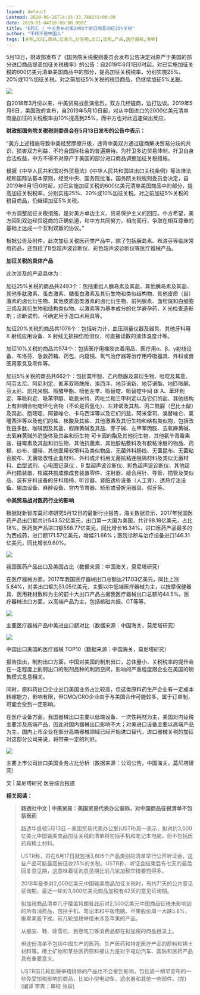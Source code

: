 ```yaml
---
layout: default
Lastmod: 2020-06-26T14:15:33.749231+00:00
date: 2019-01-04T16:00:00.000Z
title: "E药汇 | 中方宣布对美2493个进口商品加征25%关税"
author: "不转不是中国人"
tags: [关税,加征,商品,亿美元,衍生物,出口,加税,产品,医疗器械,清单]
---
```


5月13日，财政部发布了《国务院关税税则委员会发布公告决定对原产于美国的部分进口商品提高加征关税税率》的公告：自2019年6月1日0时起，对已实施加征关税的600亿美元清单美国商品中的部分，提高加征关税税率，分别实施25%、20%或10%加征关税。对之前加征5%关税的税目商品，仍继续加征5%[关税](https://chinadigitaltimes.net/chinese/tag/%e5%85%b3%e7%a8%8e/)。

![](https://images.weserv.nl/?url=https%3A//chinadigitaltimes.net/chinese/files/2019/05/b5df9dde-0387-4ed9-a439-3e9c9cf8af41.jpg)

自2018年3月份以来，中美贸易战愈演愈烈，双方几经磋商，边打边谈。2019年5月9日，美国政府宣布，自2019年5月10日起，对从中国进口的2000亿美元清单商品加征的关税税率由10%提高到25%，而中方也对此迅速做出反应。

**财政部国务院关税税则委员会在5月13日发布的公告中表示：**

“美方上述措施导致中美经贸摩擦升级，违背中美双方通过磋商解决贸易分歧的共识，损害双方利益，不符合国际社会的普遍期待。为扞卫多边贸易体制，扞卫自身合法权益，中方不得不对原产于美国的部分进口商品调整加征关税措施。

根据《中华人民共和国对外贸易法》《中华人民共和国进出口关税条例》等法律法规和国际法基本原则，经党中央、国务院批准，国务院关税税则委员会决定，自2019年6月1日0时起，对已实施加征关税的600亿美元清单美国商品中的部分，提高加征关税税率，分别实施25%、20%或10%加征关税。对之前加征5%关税的税目商品，仍继续加征5%关税。

中方调整加征关税措施，是对美方单边主义、贸易保护主义的回应。中方希望，美方回到双边经贸磋商的正确轨道，和中方共同努力，相向而行，争取在相互尊重的基础上达成一个互利双赢的协议。”

根据公告及附件，此次加征关税医药类产品中，除了包括胰岛素、布洛芬等临床常用药品，还包括了B型超声波诊断仪、彩色超声波诊断仪等医疗器械产品。

**加征关税的具体产品**

此次涉及的产品具体为：

加征25%关税的商品共2493个：包括重组人胰岛素及其盐、其他胰岛素及其盐、其他多肽激素、蛋白激素、糖蛋白激素及其衍生物和类似结构物、其他皮质（甾）激素的卤化衍生物、其他皮质甾类激素的卤化衍生物、前列腺素、血栓烷和白细胞三烯及其衍生物和结构类似物、以激素等为基本成分的化学避孕药、X 光检查造影剂；诊断试剂、可确定用于造口术用具等。

加征20%关税的商品共1078个：包括听力计、血压测量仪器及器具、其他牙科用 X 射线应用设备、X 射线无损探伤检测仪、可直接读数的液体温度计等。

加征10%关税的商品共974个：包括医疗用橡胶衣着用品、医疗用α、β、γ射线设备、布洛芬、急救药箱、药包、内窥镜、氧气治疗器等治疗用呼吸器具、外科或兽医用家具及零件等。

加征5%关税的商品共662个：包括蒿甲醚、乙内酰脲及其衍生物、吡啶及其盐、阿芬太尼、阿尼利定、氰苯双哌酰胺、溴西泮、地芬诺新、地芬诺酯、地匹哌酮、芬太尼、凯托米酮、哌醋甲酯、喷他左辛、哌替啶、哌替啶中间 体 A、苯环利定、苯哌利定、哌苯甲醇、哌氰米特、丙吡兰和三甲利定以及它们的盐、其他结构上有非稠合吡啶环化合物（不论是否氢化）、左非诺及其盐、丙二酰脲（巴比土酸）及其盐、胞嘧啶、阿普唑仑、卡马西泮等以及它们的盐、阿米雷司、溴替唑仑、氯噻西泮等以及他们的盐、核酸及其盐、其他激素及其衍生物和结构类似物，包括改性链多肽、咖啡因及其盐、假麻黄碱及其盐、芽子碱、左甲苯丙胺、去氧麻黄碱、去氧麻黄碱外消旋体及其盐和衍生物 可卡因的酯及其他衍生物、其他氨苄青霉素盐、链霉素及其盐和衍生物、其他抗菌素、其他胶粘敷料及有胶粘涂层的物品、药棉、纱布、绷带、其他医用软填料及类似物品、无菌外科肠线、无菌昆布、无菌粘合胶布、无菌吸收性止血材料、外科或牙科用无菌抗粘连阻隔材料及类似无菌材料、血型试剂、心电图记录仪 、B 型超声波诊断仪、彩色超声波诊断仪、其他超声扫描装置、核磁共振成像成套装置零件、注射器、缝合用针、导管、插管及类似品、装有牙科设备的牙科用椅、听诊器、肾脏透析设备（人工肾）、透热疗法设备、输血设备、麻醉设备、宫内节育器、矫形或骨折用器具、假牙等。

**中美贸易战对医药行业的影响**

根据财新智库莫尼塔研究5月12日的最新行业报告，海关数据显示，2017年我国医药产品出口额共计543.52亿美元，出口第一大国为美国，共计98.18亿美元，占比18%。医药类产品进口额558.77亿美元，同比增长16.34%，进口医药产品最多的为西成药，进口额171.57亿美元，增幅21.66%；医院诊断与治疗设备进口146.31亿美元，同比增长9.60%。

![](https://images.weserv.nl/?url=https%3A//chinadigitaltimes.net/chinese/files/2019/05/c0b816bb-d095-49e8-ab91-034bf1100d05.jpg)

我国医药产品出口及美国占比（数据来源：中国海关，莫尼塔研究）

在医疗器械方面，2017年我国医疗器械出口总额达217.03亿美元，同比上涨5.84%，对美出口额为51.05亿美元，主要以中低端医疗器械为主，以按摩保健器具、医用耗材敷料为主的前十大出口产品占据我医疗器械出口总额的44.5%。医疗器械进口方面，以高端产品为主，包括核磁共振、CT等等。

![](https://images.weserv.nl/?url=https%3A//chinadigitaltimes.net/chinese/files/2019/05/422e20c0-aa43-4b10-95e6-bf51c2d105d6.jpg)

主要医疗器械产品中美进出口额对比（数据来源：中国海关，莫尼塔研究）

![](https://images.weserv.nl/?url=https%3A//chinadigitaltimes.net/chinese/files/2019/05/30223e17-cade-492a-9671-cbba58f27c7c.jpg)

中国出口美国的医疗器械 TOP10（数据来源：中国海关，莫尼塔研究）

报告指出，制剂出口方面，中国对美国的制剂出口，总体量小，关税税率的提升会在一定程度上削弱出口的制剂品种的利润空间，影响的严重程度跟企业在美国的销售模式息息相关。

同时，原料药出口企业出口美国业务占比较高，但这类原料药生产企业有一定成本转嫁能力，影响有限，但CMO/CRO企业由于与美国合作可能较多，属于订单制，可能会受到一定影响。

在医疗设备方面，我国器械出口主要以低端设备、一次性耗材为主，美国对内征税主要涉及高端产品，因此对国内器械出口影响不大；对美进口设备主要以高端产品为主，国内上市企业在部分高端器械领域已经开始进口替代，进口器械关税的加征对这部分公司来说，将带来一定的利好。

![](https://images.weserv.nl/?url=https%3A//chinadigitaltimes.net/chinese/files/2019/05/98bccbf0-907c-4fa0-b627-e734c0996432.jpg)

主要上市公司出口美国业务占比分析（数据来源：公司公告，中国海关，莫尼塔研究）

文 | 莫尼塔研究 医谷综合报道

**相关阅读：**

> **路透社中文 | 中美贸易：美国贸易代表办公室称，对中国商品征税清单不包括医药**
> 
> 路透华盛顿5月13日 – 美国贸易代表办公室(USTR)周一表示，拟对约3,000亿美元中国输美商品加征关税的清单将包括手机和笔记本电脑，但不包括医药和稀土材料。
> 
> USTR称，将在6月17日就包括3,805个产品类别的清单举行公开听证会，这些产品可能最高被征收25%的关税。USTR称，听证会结束后有七天的最后回复意见期，这意味着征询意见期比前几轮加税举措要短得多。
> 
> 2018年夏季对2,000亿美元中国输美商品加征关税时，有约71天的公共意见征询期，最近一轮对3,000亿美元商品加税有42天的意见征询期。
> 
> 拟加税商品清单几乎覆盖特朗普此前对2,500亿美元中国商品征税未影响到的所有消费品，包括手机、笔记本和平板电脑。苹果股价周一大跌5.8%，拖累美股下挫。前几轮加税举措未涉及苹果的产品。
> 
> 从服装、鞋、除雪机、到卷笔刀等消费品都在拟加税的商品目录上。
> 
> 但这份清单不包括中国生产的医药、生产医药和特定医疗产品的原料和稀土材料等。稀土矿物和某些医药原料被认为是对于电动汽车、国防和医药产品具有重要意义。
> 
> USTR前几轮加税举措排除的产品也不会受到影响，包括周一稍早宣布的一些免受加税影响的商品，比如小型电动车、滤水器和其他一些部件。(完) (编译 李爽；审校 张荻)

